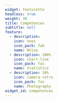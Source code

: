 ```yaml
---
widget: featurette
headless: true
weight: 30
title: Compétences
subtitle: null
feature:
  - description: 
    icon: neos
    icon_pack: fab
    name: NVivo
  - description: 100%
    icon: chart-line
    icon_pack: fas
    name: Statistics
  - description: 10%
    icon: camera-retro
    icon_pack: fas
    name: Photography
widget_id: competences
---
```


